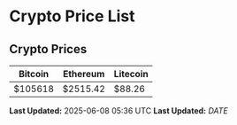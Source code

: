 # Crypto Price List

## Crypto Prices
| Bitcoin | Ethereum | Litecoin |
| ------- | -------- | -------- |
| $105618 | $2515.42 | $88.26 |
**Last Updated:** 2025-06-08 05:36 UTC
**Last Updated:** $DATE$
